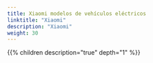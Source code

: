 ```yaml
---
title: Xiaomi modelos de vehículos eléctricos
linktitle: "Xiaomi"
description: "Xiaomi"
weight: 30
---
```

<!-- markdownlint-disable MD033 -->
<!-- markdownlint-disable MD010 -->
{{% children description="true" depth="1" %}}
